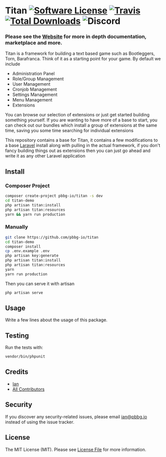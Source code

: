 # Titan [![Software License](https://img.shields.io/badge/license-MIT-brightgreen.svg?style=flat-square)](LICENSE.md) [![Travis](https://img.shields.io/travis/pbbg-io/titan-framework.svg?style=flat-square)]() [![Total Downloads](https://img.shields.io/packagist/dt/pbbg-io/titan-framework.svg?style=flat-square)](https://packagist.org/packages/pbbg-io/titan-framework) ![Discord](https://img.shields.io/discord/646046248931164180)

### Please see the [Website](https://titan.pbbg.io) for more in depth documentation, marketplace and more.

Titan is a framework for building a text based game such as Bootleggers, Torn, Barafranca. Think of it as a starting point for your game. By default we include

- Administration Panel
- Role/Group Management
- User Management
- Cronjob Management
- Settings Management
- Menu Management
- Extensions

You can browse our selection of extensions or just get started building something yourself. If you are wanting to have more of a base to start, you can check out our bundles which install a group of extensions at the same time, saving you some time searching for individual extensions

This repository contains a base for Titan, it contains a few modifications to a base [Laravel](https://laravel.com) install along with pulling in the actual framework, if you don't fancy building things out as extensions then you can just go ahead and write it as any other Laravel application

## Install

### Composer Project

```bash
composer create-project pbbg-io/titan -s dev
cd titan-demo
php artisan titan:install
php artisan titan:resources
yarn && yarn run production
```

### Manually

```bash
git clone https://github.com/pbbg-io/titan
cd titan-demo
composer install
cp .env.example .env
php artisan key:generate
php artisan titan:install
php artisan titan:resources
yarn
yarn run production
```

Then you can serve it with artisan

```bash
php artisan serve
```

## Usage
Write a few lines about the usage of this package.

## Testing
Run the tests with:

``` bash
vendor/bin/phpunit
```

## Credits

- [Ian](https://github.com/1e4)
- [All Contributors](https://github.com/pbbg-io/titan-framework/contributors)

## Security
If you discover any security-related issues, please email ian@pbbg.io instead of using the issue tracker.

## License
The MIT License (MIT). Please see [License File](/LICENSE.md) for more information.
